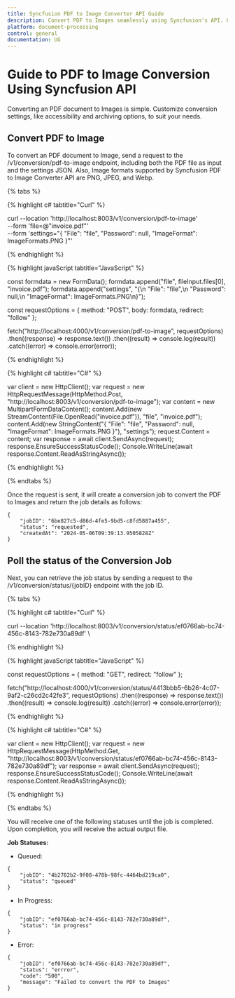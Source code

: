 ```yaml
---
title: Syncfusion PDF to Image Converter API Guide
description: Convert PDF to Images seamlessly using Syncfusion's API. Customize settings, monitor job status, and integrate effortlessly into your applications.
platform: document-processing
control: general
documentation: UG
---
```

# Guide to PDF to Image Conversion Using Syncfusion API

Converting an PDF document to Images is simple. Customize conversion settings, like accessibility and archiving options, to suit your needs.

## Convert PDF to Image

To convert an PDF document to Image, send a request to the /v1/conversion/pdf-to-image endpoint, including both the PDF file as input and the settings JSON. Also, Image formats supported by Syncfusion PDF to Image Converter API are PNG, JPEG, and Webp.

{% tabs %}

{% highlight c# tabtitle="Curl" %}

curl --location 'http://localhost:8003/v1/conversion/pdf-to-image' \
--form 'file=@"invoice.pdf"' \
--form 'settings="{
  \"File\": \"file\",
  \"Password\": null,
  \"ImageFormat\": ImageFormats.PNG
}"'

{% endhighlight %}

{% highlight javaScript tabtitle="JavaScript" %}

const formdata = new FormData();
formdata.append("file", fileInput.files[0], "invoice.pdf");
formdata.append("settings", "{\n  \"File\": \"file\",\n  \"Password\": null,\n  \"ImageFormat\": ImageFormats.PNG\n}");

const requestOptions = {
  method: "POST",
  body: formdata,
  redirect: "follow"
};

fetch("http://localhost:4000/v1/conversion/pdf-to-image", requestOptions)
  .then((response) => response.text())
  .then((result) => console.log(result))
  .catch((error) => console.error(error));

{% endhighlight %} 

{% highlight c# tabtitle="C#" %}

var client = new HttpClient();
var request = new HttpRequestMessage(HttpMethod.Post, "http://localhost:8003/v1/conversion/pdf-to-image");
var content = new MultipartFormDataContent();
content.Add(new StreamContent(File.OpenRead("invoice.pdf")), "file", "invoice.pdf");
content.Add(new StringContent("{
  \"File\": \"file\",
  \"Password\": null,
  \"ImageFormat\": ImageFormats.PNG
}"), "settings");
request.Content = content;
var response = await client.SendAsync(request);
response.EnsureSuccessStatusCode();
Console.WriteLine(await response.Content.ReadAsStringAsync());

{% endhighlight %} 

{% endtabs %}

Once the request is sent, it will create a conversion job to convert the PDF to Images and return the job details as follows:

```
{
    "jobID": "6be827c5-d86d-4fe5-9bd5-c8fd5887a455",
    "status": "requested",
    "createdAt": "2024-05-06T09:39:13.9505828Z"
}
```
## Poll the status of the Conversion Job

Next, you can retrieve the job status by sending a request to the /v1/conversion/status/{jobID} endpoint with the job ID.

{% tabs %}

{% highlight c# tabtitle="Curl" %}

curl --location 'http://localhost:8003/v1/conversion/status/ef0766ab-bc74-456c-8143-782e730a89df' \

{% endhighlight %}

{% highlight javaScript tabtitle="JavaScript" %}

const requestOptions = {
  method: "GET",
  redirect: "follow"
};

fetch("http://localhost:4000/v1/conversion/status/4413bbb5-6b26-4c07-9af2-c26cd2c42fe3", requestOptions)
  .then((response) => response.text())
  .then((result) => console.log(result))
  .catch((error) => console.error(error));

{% endhighlight %} 

{% highlight c# tabtitle="C#" %}

var client = new HttpClient();
var request = new HttpRequestMessage(HttpMethod.Get, "http://localhost:8003/v1/conversion/status/ef0766ab-bc74-456c-8143-782e730a89df");
var response = await client.SendAsync(request);
response.EnsureSuccessStatusCode();
Console.WriteLine(await response.Content.ReadAsStringAsync());

{% endhighlight %} 

{% endtabs %}

You will receive one of the following statuses until the job is completed. Upon completion, you will receive the actual output file.

**Job Statuses:**

- Queued:

```
{
    "jobID": "4b2782b2-9f08-478b-98fc-4464bd219ca0",
    "status": "queued"
}
```
- In Progress:

```
{
    "jobID": "ef0766ab-bc74-456c-8143-782e730a89df",
    "status": "in progress"
}
```
- Error:

```
{
    "jobID": "ef0766ab-bc74-456c-8143-782e730a89df",
    "status": "errror",
    "code": "500",
    "message": "Failed to convert the PDF to Images"        
}
```
